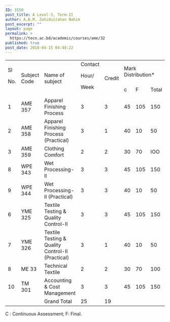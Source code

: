 ```yaml
---
ID: 1550
post_title: A Level-3, Term-II
author: A.B.M. Zahiduzzahan Nahim
post_excerpt: ""
layout: page
permalink: >
  https://tecn.ac.bd/academic/courses/ame/32
published: true
post_date: 2018-04-15 04:48:22
---
```

<table width="640">
<tbody>
<tr>
<td rowspan="2" width="34">Sl

No.</td>
<td rowspan="2" width="81">Subject Code</td>
<td rowspan="2" width="208">Name of subject</td>
<td rowspan="2" width="63">Contact

Hour/

Week</td>
<td rowspan="2" width="63">Credit</td>
<td colspan="3" width="191">Mark Distribution*</td>
</tr>
<tr>
<td width="64">c</td>
<td width="63">F</td>
<td width="64">Total</td>
</tr>
<tr>
<td width="34">1</td>
<td width="81">AME 357</td>
<td width="208">Apparel Finishing Process</td>
<td width="63">3</td>
<td width="63">3</td>
<td width="64">45</td>
<td width="63">105</td>
<td width="64">150</td>
</tr>
<tr>
<td width="34">2</td>
<td width="81">AME 358</td>
<td width="208">Apparel Finishing Process (Practical)</td>
<td width="63">3</td>
<td width="63">1</td>
<td width="64">40</td>
<td width="63">10</td>
<td width="64">50</td>
</tr>
<tr>
<td width="34">3</td>
<td width="81">AME 359</td>
<td width="208">Clothing Comfort</td>
<td width="63">2</td>
<td width="63">2</td>
<td width="64">30</td>
<td width="63">70</td>
<td width="64">IOO</td>
</tr>
<tr>
<td width="34">8</td>
<td width="81">WPE 343</td>
<td width="208">Wet Processing-Il</td>
<td width="63">3</td>
<td width="63">3</td>
<td width="64">45</td>
<td width="63">105</td>
<td width="64">150</td>
</tr>
<tr>
<td width="34">9</td>
<td width="81">WPE 344</td>
<td width="208">Wet Processing-Il (Practical)</td>
<td width="63">3</td>
<td width="63">3</td>
<td width="64">40</td>
<td width="63">10</td>
<td width="64">50</td>
</tr>
<tr>
<td width="34">6</td>
<td width="81">YME 325</td>
<td width="208">Textile Testing &amp; Quality Control-II</td>
<td width="63">3</td>
<td width="63">3</td>
<td width="64">45</td>
<td width="63">105</td>
<td width="64">150</td>
</tr>
<tr>
<td width="34">7</td>
<td width="81">YME 326</td>
<td width="208">Textile Testing &amp; Quality Control-II (Practical)</td>
<td width="63">3</td>
<td width="63">1</td>
<td width="64">40</td>
<td width="63">10</td>
<td width="64">50</td>
</tr>
<tr>
<td width="34">8</td>
<td width="81">ME 33</td>
<td width="208">Technical Textile</td>
<td width="63">2</td>
<td width="63">2</td>
<td width="64">30</td>
<td width="63">70</td>
<td width="64">100</td>
</tr>
<tr>
<td width="34">10</td>
<td width="81">TM 301</td>
<td width="208">Accounting &amp; Cost Management</td>
<td width="63">3</td>
<td width="63">3</td>
<td width="64">45</td>
<td width="63">105</td>
<td width="64">150</td>
</tr>
<tr>
<td width="34"></td>
<td width="81"></td>
<td width="208">Grand Total</td>
<td width="63">25</td>
<td width="63">19</td>
<td width="64"></td>
<td width="63"></td>
<td width="64"></td>
</tr>
</tbody>
</table>
C : Continuous Assessment; F: Final.